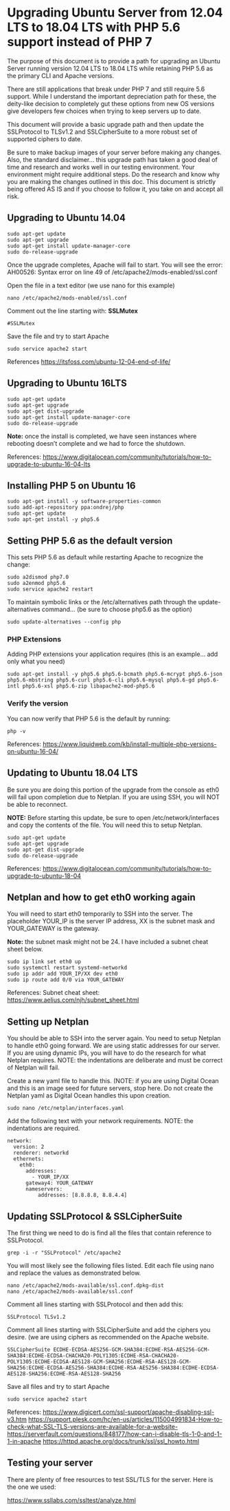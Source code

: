 # Upgrading Ubuntu Server from 12.04 LTS to 18.04 LTS with PHP 5.6 support instead of PHP 7

The purpose of this document is to provide a path for upgrading an Ubuntu Server running version 12.04 LTS to 18.04 LTS while retaining PHP 5.6 as the primary CLI and Apache versions.

There are still applications that break under PHP 7 and still require 5.6 support. While I understand the important depreciation path for these, the deity-like decision to completely gut these options from new OS versions give developers few choices when trying to keep servers up to date. 

This document will provide a basic upgrade path and then update the SSLProtocol to TLSv1.2 and SSLCipherSuite to a more robust set of supported ciphers to date.

Be sure to make backup images of your server before making any changes. Also, the standard disclaimer… this upgrade path has taken a good deal of time and research and works well in our testing environment. Your environment might require additional steps. Do the research and know why you are making the changes outlined in this doc. This document is strictly being offered AS IS and if you choose to follow it, you take on and accept all risk. 

## Upgrading to Ubuntu 14.04

```
sudo apt-get update  
sudo apt-get upgrade
sudo apt-get install update-manager-core    
sudo do-release-upgrade    
```

Once the upgrade completes, Apache will fail to start. You will see the error:  AH00526: Syntax error on line 49 of /etc/apache2/mods-enabled/ssl.conf   

Open the file in a text editor (we use nano for this example)

```
nano /etc/apache2/mods-enabled/ssl.conf
```

Comment out the line starting with: **SSLMutex**

```
#SSLMutex
```
Save the file and try to start Apache

```
sudo service apache2 start
```

References
https://itsfoss.com/ubuntu-12-04-end-of-life/

## Upgrading to Ubuntu 16LTS

```
sudo apt-get update
sudo apt-get upgrade
sudo apt-get dist-upgrade
sudo apt-get install update-manager-core
sudo do-release-upgrade
```

**Note:** once the install is completed, we have seen instances where rebooting doesn’t complete and we had to force the shutdown.

References:
https://www.digitalocean.com/community/tutorials/how-to-upgrade-to-ubuntu-16-04-lts

## Installing PHP 5 on Ubuntu 16

```
sudo apt-get install -y software-properties-common
sudo add-apt-repository ppa:ondrej/php
sudo apt-get update
sudo apt-get install -y php5.6
```

## Setting PHP 5.6 as the default version
This sets PHP 5.6 as default while restarting Apache to recognize the change:

```
sudo a2dismod php7.0 
sudo a2enmod php5.6
sudo service apache2 restart
```

To maintain symbolic links or the /etc/alternatives path through the update-alternatives command… (be sure to choose php5.6 as the option)

```
sudo update-alternatives --config php
```

### PHP Extensions
Adding PHP extensions your application requires (this is an example… add only what you need)

```
sudo apt-get install -y php5.6 php5.6-bcmath php5.6-mcrypt php5.6-json php5.6-mbstring php5.6-curl php5.6-cli php5.6-mysql php5.6-gd php5.6-intl php5.6-xsl php5.6-zip libapache2-mod-php5.6
```

### Verify the version
You can now verify that PHP 5.6 is the default by running:

```
php -v
```

References:
https://www.liquidweb.com/kb/install-multiple-php-versions-on-ubuntu-16-04/

## Updating to Ubuntu 18.04 LTS
Be sure you are doing this portion of the upgrade from the console as eth0 will fail upon completion due to Netplan. If you are using SSH, you will NOT be able to reconnect.

**NOTE:** Before starting this update, be sure to open /etc/network/interfaces and copy the contents of the file. You will need this to setup Netplan.
 
```
sudo apt-get update 
sudo apt-get upgrade
sudo apt-get dist-upgrade
sudo do-release-upgrade
```

References:
https://www.digitalocean.com/community/tutorials/how-to-upgrade-to-ubuntu-18-04

## Netplan and how to get eth0 working again
You will need to start eth0 temporarily to SSH into the server. The placeholder YOUR_IP is the server IP address, XX is the subnet mask and YOUR_GATEWAY is the gateway.

**Note:** the subnet mask might not be 24. I have included a subnet cheat sheet below.
 
```
sudo ip link set eth0 up
sudo systemctl restart systemd-networkd
sudo ip addr add YOUR_IP/XX dev eth0
sudo ip route add 0/0 via YOUR_GATEWAY
```

References:
Subnet cheat sheet: https://www.aelius.com/njh/subnet_sheet.html

## Setting up Netplan
You should be able to SSH into the server again. You need to setup Netplan to handle eth0 going forward. We are using static addresses for our server. If you are using dynamic IPs, you will have to do the research for what Netplan requires. NOTE: the indentations are deliberate and must be correct of Netplan will fail.

Create a new yaml file to handle this. (NOTE: if you are using Digital Ocean and this is an image seed for future servers, stop here. Do not create the Netplan yaml as Digital Ocean handles this upon creation.

```
sudo nano /etc/netplan/interfaces.yaml
```

Add the following text with your network requirements. NOTE: the indentations are required.

```
network:
  version: 2
  renderer: networkd
  ethernets:
    eth0:
      addresses:
        - YOUR_IP/XX
      gateway4: YOUR_GATEWAY
      nameservers:
          addresses: [8.8.8.8, 8.8.4.4]
```

## Updating SSLProtocol & SSLCipherSuite
The first thing we need to do is find all the files that contain reference to SSLProtocol.

```
grep -i -r "SSLProtocol" /etc/apache2
```

You will most likely see the following files listed. Edit each file using nano and replace the values as demonstrated below.

```
nano /etc/apache2/mods-available/ssl.conf.dpkg-dist
nano /etc/apache2/mods-available/ssl.conf
```

Comment all lines starting with SSLProtocol and then add this:

```
SSLProtocol TLSv1.2
```

Comment all lines starting with SSLCipherSuite and add the ciphers you desire. (we are using ciphers as recommended on the Apache website.

```
SSLCipherSuite ECDHE-ECDSA-AES256-GCM-SHA384:ECDHE-RSA-AES256-GCM-SHA384:ECDHE-ECDSA-CHACHA20-POLY1305:ECDHE-RSA-CHACHA20-POLY1305:ECDHE-ECDSA-AES128-GCM-SHA256:ECDHE-RSA-AES128-GCM-SHA256:ECDHE-ECDSA-AES256-SHA384:ECDHE-RSA-AES256-SHA384:ECDHE-ECDSA-AES128-SHA256:ECDHE-RSA-AES128-SHA256
```

Save all files and try to start Apache

```
sudo service apache2 start
```

References:
https://www.digicert.com/ssl-support/apache-disabling-ssl-v3.htm
https://support.plesk.com/hc/en-us/articles/115004991834-How-to-check-what-SSL-TLS-versions-are-available-for-a-website-
https://serverfault.com/questions/848177/how-can-i-disable-tls-1-0-and-1-1-in-apache
https://httpd.apache.org/docs/trunk/ssl/ssl_howto.html

## Testing your server
There are plenty of free resources to test SSL/TLS for the server. Here is the one we used:
 
https://www.ssllabs.com/ssltest/analyze.html

